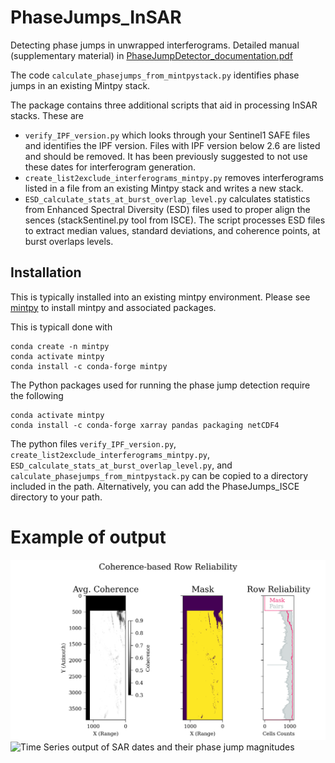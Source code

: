 # PhaseJumps_InSAR

Detecting phase jumps in unwrapped interferograms. Detailed manual (supplementary material) in [PhaseJumpDetector_documentation.pdf](PhaseJumpDetector_documentation.pdf)

The code `calculate_phasejumps_from_mintpystack.py` identifies phase jumps in
an existing Mintpy stack.

The package contains three additional scripts that aid in processing InSAR
stacks. These are

- `verify_IPF_version.py` which looks through your Sentinel1 SAFE files and identifies the IPF version. Files with IPF version below 2.6 are listed and should be removed. It has been previously suggested to not use these dates for interferogram generation.
- `create_list2exclude_interferograms_mintpy.py` removes interferograms listed
  in a file from an existing Mintpy stack and writes a new stack.
- `ESD_calculate_stats_at_burst_overlap_level.py` calculates statistics from Enhanced Spectral Diversity (ESD) files used to proper align the sences (stackSentinel.py tool from ISCE).  The script processes ESD files to extract median values, standard deviations, and coherence points, at burst overlaps levels.

## Installation

This is typically installed into an existing mintpy environment. Please see
[mintpy](https://github.com/insarlab/MintPy) to install mintpy and associated packages.

This is typicall done with

```
conda create -n mintpy
conda activate mintpy
conda install -c conda-forge mintpy
```

The Python packages used for running the phase jump detection require the
following

```
conda activate mintpy
conda install -c conda-forge xarray pandas packaging netCDF4
```

The python files `verify_IPF_version.py`, `create_list2exclude_interferograms_mintpy.py`, `ESD_calculate_stats_at_burst_overlap_level.py`, and `calculate_phasejumps_from_mintpystack.py` can be copied to a directory included in the path. Alternatively, you can add the PhaseJumps_ISCE directory to your path.

# Example of output

![Average coherence](figs/average_coherence_mask.png)
![Time Series output of SAR dates and their phase jump magnitudes](figs/timeseries_phase_jump.png)

#

